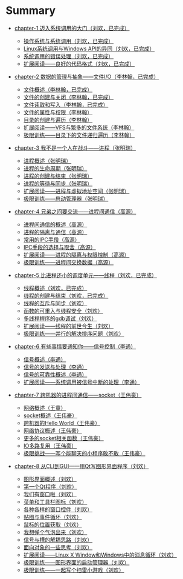 # Summary

* [chapter-1 迈入系统调用的大门（刘欢，已完成）](chapter-1/README.md)
    * [操作系统与系统调用（刘欢，已完成）](chapter-1/os&syscall.md)
    * [Linux系统调用与Windows API的异同（刘欢，已完成）](chapter-1/linux_syacall&windows_api.md)
    * [系统调用的错误处理（刘欢，已完成）](chapter-1/system_call_error.md)
    * [扩展阅读——良好的代码格式（刘欢，已完成）](chapter-1/code_format.md)

* [chapter-2 数据的管理与抽象——文件I/O（李林翰，已完成）](chapter-2/README.md)
    * [文件概述（李林翰，已完成）](chapter-2/overview.md)
    * [文件的创建与关闭（李林翰，已完成）](chapter-2/open_close.md)
    * [文件读取和写入（李林翰，已完成）]()
    * [文件的属性与权限（李林翰）]()
    * [目录的创建与遍历（李林翰）]()
    * [扩展阅读——VFS与繁多的文件系统（李林翰）]()
    * [极限训练——目录下的文件递归遍历（李林翰）]()

* [chapter-3 我不是一个人在战斗——进程（张明瑞）](chapter-3/README.md)
    * [进程概述（张明瑞）]()
    * [进程的生命周期（张明瑞）]()
    * [进程的创建与结束（张明瑞）]()
    * [进程的等待与同步（张明瑞）]()
    * [扩展阅读——进程与虚拟地址空间（张明瑞）]()
    * [极限训练——启动管理器（张明瑞）]()

* [chapter-4 兄弟之间要交流——进程间通信（高源）](chapter-4/README.md)
    * [进程间通信的概述（高源）]()
    * [进程的隔离与通信（高源）]()
    * [常用的IPC手段（高源）]()
    * [IPC手段的选择与取舍（高源）]()
    * [扩展阅读——进程的隔离与权限控制（高源）]()
    * [极限训练——进程间交换数据（高源）]()

* [chapter-5 比进程还小的调度单元——线程（刘欢，已完成）](chapter-5/README.md)
    * [线程概述（刘欢，已完成）](chapter-5/thread_overview.md)
    * [线程的创建与结束（刘欢，已完成）](chapter-5/thread_create.md)
    * [线程的互斥与同步（刘欢）]()
    * [函数的可重入与线程安全（刘欢）]()
    * [多线程程序的gdb调试（刘欢）]()
    * [扩展阅读——线程的前世今生（刘欢）]()
    * [极限训练——并行的解决排序问题（刘欢）]()

* [chapter-6 有些事情要通知你——信号控制（李通）](chapter-6/README.md)
    * [信号概述（李通）]()
    * [信号的发送与处理（李通）]()
    * [信号的可靠性概述（李通）]()
    * [扩展阅读——系统调用被信号中断的处理（李通）]()

* [chapter-7 跨机器的进程间通信——socket（王伟豪）](chapter-7/README.md)
    * [网络概述（王童）]()
    * [socket概述（王伟豪）]()
    * [跨机器的Hello World（王伟豪）]()
    * [网络协议概述（王伟豪）]()
    * [更多的socket相关函数（王伟豪）]()
    * [IO多路复用（王伟豪）]()
    * [极限挑战——写个能聊天的小程序敢不敢（王伟豪）]()

* [chapter-8 从CLI到GUI——用Qt写图形界面程序（刘欢）](chapter-8/README.md)
    * [图形界面概述（刘欢）]()
    * [第一个Qt程序（刘欢）]()
    * [我们有窗口啦（刘欢）]()
    * [菜单和工具栏图标（刘欢）]()
    * [各种各样的窗口控件（刘欢）]()
    * [贴图与事件循环（刘欢）]()
    * [鼠标的位置获取（刘欢）]()
    * [我想弹个气泡出来（刘欢）]()
    * [信号与槽的解耦思路（刘欢）]()
    * [面向对象的一些思考（刘欢）]()
    * [扩展阅读——Linux X Window和Windows中的消息循环（刘欢）]()
    * [极限训练——图形界面的启动管理器（刘欢）]()
    * [极限训练——一起写个扫雷小游戏（刘欢）]()
